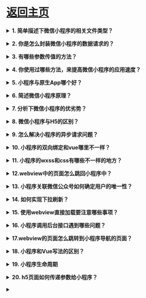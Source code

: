 # [返回主页](https://github.com/yisainan/web-interview/blob/master/README.md)

<b><details><summary>1. 简单描述下微信小程序的相关文件类型？</summary></b>

参考答案：微信小程序项目结构主要有四个文件类型, 如下

一. WXML （WeiXin Markup Language）是框架设计的一套标签语言，结合基础组件. 事件系统，可以构建出页面的结构。内部主要是微信自己定义的一套组件。

二. WXSS (WeiXin Style Sheets)是一套样式语言，用于描述 WXML 的组件样式，

三.js 逻辑处理，网络请求

四.json 小程序设置，如页面注册，页面标题及tabBar。

</details>

<b><details><summary>2. 你是怎么封装微信小程序的数据请求的？</summary></b>

参考答案：

一. 将所有的接口放在统一的js文件中并导出

二. 在app. js中创建封装请求数据的方法

三. 在子页面中调用封装的方法请求数据

</details>

<b><details><summary>3. 有哪些参数传值的方法？</summary></b>

参考答案：

一. 给HTML元素添加data-\*属性来传递我们需要的值，然后通过e. currentTarget. dataset或onload的param参数获取。但data-名称不能有大写字母和不可以存放对象

二. 设置id 的方法标识来传值通过e. currentTarget. id获取设置的id的值, 然后通过设置全局对象的方式来传递数值

三. 在navigator中添加参数传值

</details>

<b><details><summary>4. 你使用过哪些方法，来提高微信小程序的应用速度？</summary></b>

参考答案：

一. 提高页面加载速度

二. 用户行为预测

三. 减少默认data的大小

四. 组件化方案

</details>

<b><details><summary>5. 小程序与原生App哪个好？</summary></b>

参考答案：

小程序除了拥有公众号的低开发成本. 低获客成本低以及无需下载等优势，在服务请求延时与用户使用体验是都得到了较大幅度 的提升，使得其能够承载跟复杂的服务功能以及使用户获得更好的用户体验

</details>

<b><details><summary>6. 简述微信小程序原理？</summary></b>

参考答案：

微信小程序采用JavaScript. WXML. WXSS三种技术进行开发，从技术讲和现有的前端开发差不多，但深入挖掘的话却又有所不同。

JavaScript：首先JavaScript的代码是运行在微信App中的，并不是运行在浏览器中，因此一些H5技术的应用，需要微信App提供对应的API支持，而这限制住了H5技术的应用，且其不能称为严格的H5，可以称其为伪H5，同理，微信提供的独有的某些API，H5也不支持或支持的不是特别好。

WXML：WXML微信自己基于XML语法开发的，因此开发时，只能使用微信提供的现有标签，HTML的标签是无法使用的。

WXSS：WXSS具有CSS的大部分特性，但并不是所有的都支持，而且支持哪些，不支持哪些并没有详细的文档。

微信的架构，是数据驱动的架构模式，它的UI和数据是分离的，所有的页面更新，都需要通过对数据的更改来实现。

小程序分为两个部分webview和appService。其中webview主要用来展现UI，appService有来处理业务逻辑. 数据及接口调用。它们在两个进程中运行，通过系统层JSBridge实现通信，实现UI的渲染. 事件的处理

</details>

<b><details><summary>7. 分析下微信小程序的优劣势？</summary></b>

参考答案：

优势：

1. 无需下载，通过搜索和扫一扫就可以打开。

2. 良好的用户体验：打开速度快。

3. 开发成本要比App要低。

4. 安卓上可以添加到桌面，与原生App差不多。

5. 为用户提供良好的安全保障。小程序的发布，微信拥有一套严格的审查流程， 不能通过审查的小程序是无法发布到线上的。

劣势：

1. 限制较多。页面大小不能超过1M。不能打开超过5个层级的页面。

2. 样式单一。小程序的部分组件已经是成型的了，样式不可以修改。例如：幻灯片. 导航。

3. 推广面窄，不能分享朋友圈，只能通过分享给朋友，附近小程序推广。其中附近小程序也受到微信的限制。

4. 依托于微信，无法开发后台管理功能。

</details>

<b><details><summary>8. 微信小程序与H5的区别？</summary></b>

参考答案：

第一条是运行环境的不同

传统的HTML5的运行环境是浏览器，包括webview，而微信小程序的运行环境并非完整的浏览器，是微信开发团队基于浏览器内核完全重构的一个内置解析器，针对小程序专门做了优化，配合自己定义的开发语言标准，提升了小程序的性能。

第二条是开发成本的不同

只在微信中运行，所以不用再去顾虑浏览器兼容性，不用担心生产环境中出现不可预料的奇妙BUG

第三条是获取系统级权限的不同

系统级权限都可以和微信小程序无缝衔接

第四条便是应用在生产环境的运行流畅度

长久以来，当HTML5应用面对复杂的业务逻辑或者丰富的页面交互时，它的体验总是不尽人意，需要不断的对项目优化来提升用户体验。但是由于微信小程序运行环境独立

</details>

<b><details><summary>9. 怎么解决小程序的异步请求问题？</summary></b>

参考答案：

在回调函数中调用下一个组件的函数：

app. js

```js
  success: function(info) {
      that.apirtnCallback(info)
  }
```

index. js

```js
onLoad: function() {
    app.apirtnCallback = res => {
        console.log(res)
    }
}
```

</details>

<b><details><summary>10. 小程序的双向绑定和vue哪里不一样？</summary></b>

参考答案：小程序直接this. data的属性是不可以同步到视图的，必须调用

```js
this.setData({
    noBind: true
})
```

</details>

<b><details><summary>11. 小程序的wxss和css有哪些不一样的地方？</summary></b>

参考答案：

一.wxss的图片引入需使用外链地址；

二. 没有Body, 样式可直接使用import导入；

</details>

<b><details><summary>12.webview中的页面怎么跳回小程序中？</summary></b>

参考答案：首先要引入最新版的jweixin-1. 3. 2. js，然后

```js
wx.miniProgram.navigateTo({
    url: '/pages/login/login' + '$params'
})
```

</details>

<b><details><summary>13. 小程序关联微信公众号如何确定用户的唯一性？</summary></b>

参考答案：使用wx. getUserInfo方法withCredentials为 true 时 可获取encryptedData，里面有 union_id。后端需要进行对称解密

</details>

<b><details><summary>14. 如何实现下拉刷新？</summary></b>

参考答案：用view代替scroll-view, , 设置onPullDownRefresh函数实现

</details>

<b><details><summary>15. 使用webview直接加载要注意哪些事项？</summary></b>

参考答案：

一. 必须要在小程序后台使用管理员添加业务域名；

二.h5页面跳转至小程序的脚本必须是1. 3. 1以上；

三. 微信分享只可以都是小程序的主名称了，如果要自定义分享的内容，需小程序版本在1. 7. 1以上；

四.h5的支付不可以是微信公众号的appid，必须是小程序的appid，而且用户的openid也必须是用户和小程序的。

</details>

<b><details><summary>16. 小程序调用后台接口遇到哪些问题？</summary></b>

参考答案：

一. 数据的大小有限制，超过范围会直接导致整个小程序崩溃，除非重启小程序；

二. 小程序不可以直接渲染文章内容页这类型的html文本内容，若需显示要借住插件，但插件渲染会导致页面加载变慢，所以最好在后台对文章内容的html进行过滤，后台直接处理批量替换p标签div标签为view标签，然后其它的标签让插件来做，减轻前端的时间。

</details>

<b><details><summary>17.webview的页面怎么跳转到小程序导航的页面？</summary></b>

参考答案：小程序导航的页面可以通过switchTab，但默认情况是不会重新加载数据的。
若需加载新数据，则在success属性中加入以下代码即可：

```js
success: function(e) {
    var page = getCurrentPages().pop();
    if (page == undefined || page == null) return;
    page.onLoad();
}
```

webview的页面，则通过

```js
wx.miniProgram.switchTab({
    url: '/pages/index/index'
})
```

</details>

<b><details><summary>18. 小程序和Vue写法的区别？</summary></b>

参考答案：

一. 循环遍历的时候：小程序是wx:for="list"，而Vue是v-for="(item, index) in list"

二. 调用data模型的时候：小程序是this. data. uinfo，而Vue是this. uinfo；给模型赋值也不一样，小程序是this. setData({uinfo:1})，而Vue是直接this. uinfo=1

</details>

<b><details><summary>19. 小程序生命周期</summary></b>

参考答案：

```js
// app.js
App({
    onLaunch(options) {
        // Do something initial when launch.
    },
    onShow(options) {
        // Do something when show.
    },
    onHide() {
        // Do something when hide.
    },
    onError(msg) {
        console.log(msg)
    },
    globalData: 'I am global data'
})
```

```js 
//index.js
Page({
  data: {

    text: "This is page data."

  }, 
  onLoad: function(options) {

    // 页面创建时执行

  }, 
  onShow: function() {

    // 页面出现在前台时执行

  }, 
  onReady: function() {

    // 页面首次渲染完毕时执行

  }, 
  onHide: function() {

    // 页面从前台变为后台时执行

  }, 
  onUnload: function() {

    // 页面销毁时执行

  }, 
  onPullDownRefresh: function() {

    // 触发下拉刷新时执行

  }, 
  onReachBottom: function() {

    // 页面触底时执行

  }, 
  onShareAppMessage: function () {

    // 页面被用户分享时执行

  }, 
  onPageScroll: function() {

    // 页面滚动时执行

  }, 
  onResize: function() {

    // 页面尺寸变化时执行

  }, 
  onTabItemTap(item) {

    // tab 点击时执行
    console.log(item.index)
    console.log(item.pagePath)
    console.log(item.text)

  }, 
  // 事件响应函数
  viewTap: function() {

    this.setData({
      text: 'Set some data for updating view.'
    }, function() {
      // this is setData callback
    })

  }, 
  // 自由数据
  customData: {

    hi: 'MINA'

  }
})
```

![页面 Page 实例的生命周期](../images/miniProgram_001.png)

</details>

<b><details><summary>20. h5页面如何传递参数给小程序？</summary></b>

参考答案：

```
1、H5页面
<script src="${base}/resources/common/js/jweixin.miniProgram.js"></script>

wx.miniProgram.postMessage({
  data: {
    shareUrl:href
  }
});

注意：传参必须使用data

2、小程序页面接收

Page({
//获取H5传给小程序的参数
getMessage: function(e) {
  if (!e.detail) {
    return
  }
  var datas = e.detail.data
  var shareUrl = datas.shareUrl;
}
})

index.wxml文件
```

</details>

<b><details><summary></summary></b>

参考答案：

</details>